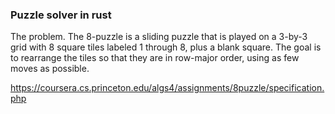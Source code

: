 ### Puzzle solver in rust

The problem. The 8-puzzle is a sliding puzzle that is played on a 3-by-3 grid with 8 square tiles labeled 1 through 8, plus a blank square. The goal is to rearrange the tiles so that they are in row-major order, using as few moves as possible.

https://coursera.cs.princeton.edu/algs4/assignments/8puzzle/specification.php